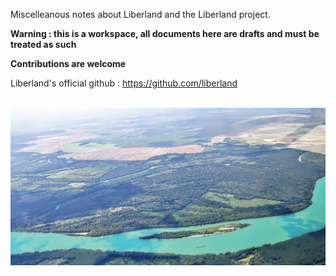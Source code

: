 Miscelleanous notes about Liberland and the Liberland project.

<b>Warning : this is a workspace, all documents here are drafts and must be treated as such </b>  

<b>Contributions are welcome</b>
<br>

Liberland's official github : https://github.com/liberland  
<br>

![Liberland skyview](/images/liberland-skyview-01.jpg)

<!--
![alt text](/images/ark-village-gm-02.jpg)
-->

